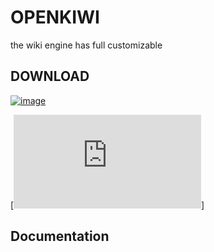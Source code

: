 # OPENKIWI
the wiki engine has full customizable

## DOWNLOAD
[![image](https://user-images.githubusercontent.com/40848621/45226700-910e4600-b2fa-11e8-8ed3-9d2be3c7d253.png)](https://github.com/openkiwi-kang/openkiwi/archive/v0.1a.zip)

[![image](https://studyforus.com/index.php?mid=home&amp;act=dispMemberLogout)]
## Documentation
